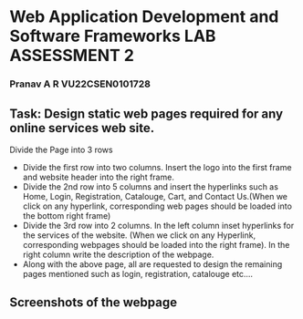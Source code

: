 # Web Application Development and Software Frameworks LAB ASSESSMENT 2
### Pranav A R VU22CSEN0101728 

## Task: Design static web pages required for any online services web site.

Divide the Page into 3 rows
- Divide the first row into two columns. Insert the logo into the first frame and website header into the right frame.
- Divide the 2nd row into 5 columns and insert the hyperlinks such as Home, Login, Registration, Catalouge, Cart, and Contact Us.(When we click on any hyperlink, corresponding web pages should be loaded into the bottom right frame)
- Divide the 3rd row into 2 columns. In the left column inset hyperlinks for the services of the website. (When we click on any Hyperlink, corresponding webpages should be loaded into the right frame). In the right column write the description of the webpage.
- Along with the above page, all are requested to design the remaining pages mentioned such as login, registration, catalouge etc....

## Screenshots of the webpage



